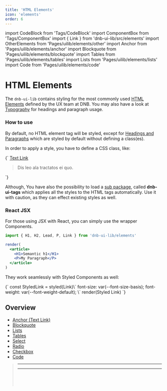 ```yaml
---
title: 'HTML Elements'
icon: 'elements'
order: 6
---
```


import CodeBlock from 'Tags/CodeBlock'
import ComponentBox from 'Tags/ComponentBox'
import { Link } from 'dnb-ui-lib/src/elements'
import OtherElements from 'Pages/uilib/elements/other'
import Anchor from 'Pages/uilib/elements/anchor'
import Blockquote from 'Pages/uilib/elements/blockquote'
import Tables from 'Pages/uilib/elements/tables'
import Lists from 'Pages/uilib/elements/lists'
import Code from 'Pages/uilib/elements/code'

# HTML Elements

The `dnb-ui-lib` contains styling for the most commonly used [HTML Elements](https://developer.mozilla.org/en-US/docs/Web/HTML/Element) defined by the UX team at DNB. You may also have a look at [Typography](/uilib/typography) for headings and paragraph usage.

### How to use

By default, no HTML element tag will be styled, except for [Headings and Paragraphs](/uilib/typography) which are styled by default without defining a class(es).

In order to apply a style, you have to define a CSS class, like:

<CodeBlock reactLive hidePreview>
{`
<a href="/" className="dnb-anchor">Text Link</a>
<blockquote className="dnb-blockquote">
  Dis leo ala tractatos ei quo.
</blockquote>
`}
</CodeBlock>

Although, You have also the possibility to load a [sub package](/uilib/usage/customisation/styling#additional-packages), called **dnb-ui-tags** which applies all the styles to the HTML tags automatically. Use it with caution, as they can effect existing styles as well.

### React JSX

For those using JSX with React, you can simply use the wrapper Components.

```jsx
import { H1, H2, Lead, P, Link } from 'dnb-ui-lib/elements'

render(
  <article>
    <H1>Semantic h1</H1>
    <P>My Paragraph</P>
  </article>
)
```

They work seamlessly with Styled Components as well:

<ComponentBox useRender scope={{Link}}>
{`
const StyledLink = styled(Link)\`
  font-size: var(--font-size-basis);
  font-weight: var(--font-weight-default);
\`
render(<StyledLink href="/" target="_blank">Styled Link</StyledLink>)
`}
</ComponentBox>

## Overview

- [Anchor (Text Link)](#anchor-text-link)
- [Blockquote](#blockquote)
- [Lists](#lists)
- [Tables](#tables)
- [Select](#missing-html-elements)
- [Radio](#missing-html-elements)
- [Checkbox](#missing-html-elements)
- [Code](#code)

<Anchor />
<Blockquote />
<Lists />
<Tables />

---

<OtherElements />

---

<Code />
